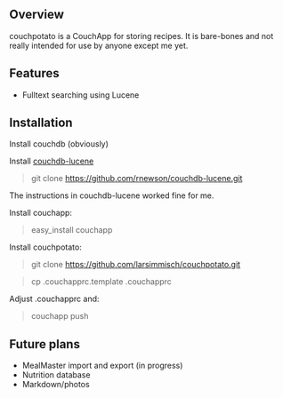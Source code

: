 ## Overview

couchpotato is a CouchApp for storing recipes. It is bare-bones and not 
really intended for use by anyone except me yet.

## Features

* Fulltext searching using Lucene

## Installation

Install couchdb (obviously)

Install [couchdb-lucene](https://github.com/rnewson/couchdb-lucene)
> git clone https://github.com/rnewson/couchdb-lucene.git

The instructions in couchdb-lucene worked fine for me.

Install couchapp:
> easy_install couchapp

Install couchpotato:
> git clone https://github.com/larsimmisch/couchpotato.git 

> cp .couchapprc.template .couchapprc

Adjust .couchapprc and:

> couchapp push

## Future plans

* MealMaster import and export (in progress)
* Nutrition database
* Markdown/photos

